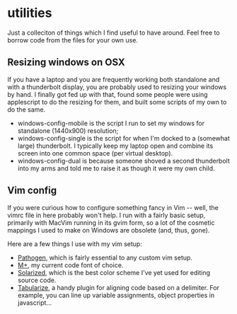 utilities
=========

Just a colleciton of things which I find useful to have around. Feel free to borrow code from the files for your own use.

Resizing windows on OSX
-----------------------

If you have a laptop and you are frequently working both standalone and with a thunderbolt display, you are probably used to resizing your windows by hand. I finally got fed up with that, found some people were using applescript to do the resizing for them, and built some scripts of my own to do the same.

* windows-config-mobile is the script I run to set my windows for standalone (1440x900) resolution;
* windows-config-single is the script for when I'm docked to a (somewhat large) thunderbolt. I typically keep my laptop open and combine its screen into one common space (per virtual desktop).
* windows-config-dual is because someone shoved a second thunderbolt into my arms and told me to raise it as though it were my own child.

Vim config
----------

If you were curious how to configure something fancy in Vim -- well, the vimrc file in here probably won't help. I run with a fairly basic setup, primarily with MacVim running in its gvim form, so a lot of the cosmetic mappings I used to make on Windows are obsolete (and, thus, gone).

Here are a few things I use with my vim setup:

* [Pathogen](https://github.com/tpope/vim-pathogen), which is fairly essential to any custom vim setup.
* [M+](http://mplus-fonts.osdn.jp/), my current code font of choice.
* [Solarized](https://github.com/altercation/vim-colors-solarized), which is the best color scheme I've yet used for editing source code.
* [Tabularize](https://github.com/godlygeek/tabular), a handy plugin for aligning code based on a delimiter. For example, you can line up variable assignments, object properties in javascript...
